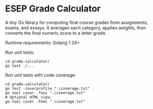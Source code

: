 # ESEP Grade Calculator

A tiny Go library for computing final course grades from assignments, exams, and essays. It averages each category, applies weights, then converts the final numeric score to a letter grade.

Runtime requirements:
Golang 1.24+

Run unit tests:
```
cd grade-calculator/
go test ./...
```

Run unit tests with code coverage:
```
cd grade-calculator/
go test -coverprofile ".\coverage.txt" .
go tool cover -func ".\coverage.txt"
# Optional HTML view:
go tool cover -html ".\coverage.txt"
```